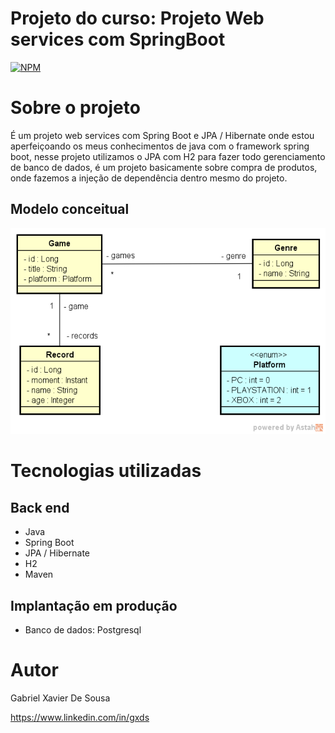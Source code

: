 # Projeto do curso: Projeto Web services com SpringBoot
[![NPM](https://img.shields.io/npm/l/react)](https://github.com/xGabrielgx/workshop-springboot3-jpa/blob/main/LICENSE) 

# Sobre o projeto

É um projeto web services com Spring Boot e JPA / Hibernate onde estou aperfeiçoando os meus conhecimentos de java com o framework spring boot,
nesse projeto utilizamos o JPA com H2 para fazer todo gerenciamento de banco de dados, é um projeto basicamente sobre compra de produtos, onde fazemos a injeção de dependência dentro mesmo do projeto.


## Modelo conceitual
![Modelo Conceitual](https://github.com/acenelio/assets/raw/main/sds1/modelo-conceitual.png)

# Tecnologias utilizadas
## Back end
- Java
- Spring Boot
- JPA / Hibernate
- H2
- Maven
## Implantação em produção
- Banco de dados: Postgresql

# Autor

Gabriel Xavier De Sousa

https://www.linkedin.com/in/gxds
